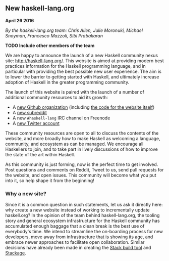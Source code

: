 ## New haskell-lang.org

**April 26 2016**

*By the haskell-lang.org team: Chris Allen, Julie Moronuki, Michael Snoyman, Francesco Mazzoli, Sibi Prabakaran*

**TODO Include other members of the team**

We are happy to announce the launch of a new Haskell community nexus
site: http://haskell-lang.org/. This website is aimed at providing
modern best practices information for the Haskell programming
language, and in particular with providing the best possible new user
experience. The aim is to lower the barrier to getting started with
Haskell, and ultimately increase adoption of Haskell in the greater
programming community.

The launch of this website is paired with the launch of a number of
additional community resources to aid its growth:

* A [new Github organization](https://github.com/haskell-lang) (including [the code for the website itself](https://github.com/haskell-lang/haskell-lang))
* A [new subreddit](https://www.reddit.com/r/haskell_lang)
* A new `#haskell-lang` IRC channel on Freenode
* A [new Twitter account](https://twitter.com/haskell_lang)

These community resources are open to all to discuss the contents of
the website, and more broadly how to make Haskell as welcoming a language, community, and
ecosystem as can be managed. We encourage all Haskellers to join, and
to take part in lively discussions of how to improve the state of the
art within Haskell.

As this community is just forming, now is the perfect time to get
involved. Post questions and comments on Reddit, Tweet to us, send
pull requests for the website, and open issues. This community will
become what you put into it, so help shape it from the beginning!

### Why a new site?

Since it is a common question in such statements, let us ask it
directly here: why create a new website instead of working to
incrementally update haskell.org? In the opinion of the team
behind haskell-lang.org, the tooling story and general ecosystem
infrastructure for the Haskell community has accumulated enough
baggage that a clean break is the best use of everybody's
time. We intend to streamline the on-boarding process for new
developers, move away from infrastructure that is showing its
age, and embrace newer approaches to facilitate open
collaboration. Similar decisions have already been made in
creating the [Stack build tool](http://haskellstack.com/) and
[Stackage](https://www.stackage.org/).
